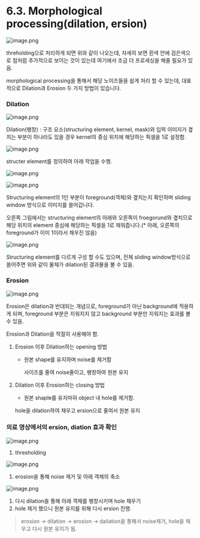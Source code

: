 # 6.3. Morphological processing(dilation, ersion)

![image.png](6%203%20Morphological%20processing(dilation,%20ersion)%2020034bdbf13d80bc8a10edbfe94ae182/image.png)

threholding으로 처리하게 되면 위와 같이 나오는데, 자세히 보면 흰색 안에 검은색으로 점처럼 추가적으로 보이는 것이 있는데 여기에서 조금 더 프로세싱을 해줄 필요가 있음.

morphological processing을 통해서 해당 노이즈들을 쉽게 처리 할 수 있는데, 대표적으로 Dilation과 Erosion 두 가지 방법이 있습니다.

### Dilation

![image.png](6%203%20Morphological%20processing(dilation,%20ersion)%2020034bdbf13d80bc8a10edbfe94ae182/image%201.png)

Dilation(팽창) : 구조 요소(structuring element, kernel, mask)와 입력 이미지가 곂치는 부분이 하나라도 있을 경우 kernel의 중심 위치에 해당하는 픽셀을 1로 설정함.

![image.png](6%203%20Morphological%20processing(dilation,%20ersion)%2020034bdbf13d80bc8a10edbfe94ae182/image%202.png)

 structer element를 정의하여 아래 작업을 수행.

![image.png](6%203%20Morphological%20processing(dilation,%20ersion)%2020034bdbf13d80bc8a10edbfe94ae182/image%203.png)

![image.png](6%203%20Morphological%20processing(dilation,%20ersion)%2020034bdbf13d80bc8a10edbfe94ae182/image%204.png)

Structuring element의 1인 부분이 foreground(객체)와 곂치는지 확인하며 sliding window 방식으로 이미지를 쓸어갑니다.

오른쪽 그림에서는 structuring element의 아래와 오른쪽이 froegorund와 곂치므로 해당 위치의 element 중심에 해당하는 픽셀을 1로 채워줍니다.(* 아래, 오른쪽의 foreground가 이미 1이라서 채우진 않음)

![image.png](6%203%20Morphological%20processing(dilation,%20ersion)%2020034bdbf13d80bc8a10edbfe94ae182/image%201.png)

Structuring element를 다르게 구성 할 수도 있으며, 전체 sliding window방식으로 쓸어주면 위와 같이 물체가 dilation된 결과물을 볼 수 있음.

### Erosion

![image.png](6%203%20Morphological%20processing(dilation,%20ersion)%2020034bdbf13d80bc8a10edbfe94ae182/image%205.png)

Erosion은 dilation과 반대되는 개념으로, foreground가 아닌 background에 적용하게 되며, foreground 부분은 지워지지 않고 background 부분만 지워지는 효과를 볼 수 있음.

Erosion과 Dilation을 적절히 사용해야 함.

1. Erosion 이후 Dilation하는 opening 방법
    - 원본 shape를 유지하며 noise를 제거함
        
        사이즈를 줄여 noise줄이고, 팽창하여 원본 유지
        
2. Dilation 이후 Erosion하는 closing 방법
    - 원본 shaple를 유지마혀 object 내 hole를 제거함.
    
    hole을 dilation하여 채우고 ersion으로 줄여서 원본 유지
    

### 의료 영상에서의 ersion, diation 효과 확인

![image.png](6%203%20Morphological%20processing(dilation,%20ersion)%2020034bdbf13d80bc8a10edbfe94ae182/image%206.png)

1. thresholding

![image.png](6%203%20Morphological%20processing(dilation,%20ersion)%2020034bdbf13d80bc8a10edbfe94ae182/image%207.png)

1. erosion을 통해 noise 제거 및 아래 객체의 축소

![image.png](6%203%20Morphological%20processing(dilation,%20ersion)%2020034bdbf13d80bc8a10edbfe94ae182/image%208.png)

1. 다시 dilation을 통해 아래 객체를 팽창시키며 hole 채우기
2. hole 제거 했으니 원본 유지를 위해 다시 ersion 진행.

> erosion → dilation → erosion → dailation을 통해서 noise제거, hole을 채우고 다시 원본 유지가 됨.
>